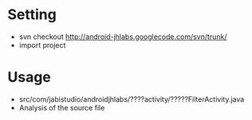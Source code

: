 # Setting #

  * svn checkout http://android-jhlabs.googlecode.com/svn/trunk/
  * import project

# Usage #
  * src/com/jabistudio/androidjhlabs/????activity/?????FilterActivity.java
  * Analysis of the source file